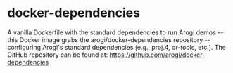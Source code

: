 # docker-dependencies
A vanilla Dockerfile with the standard dependencies to run Arogi demos -- this Docker image grabs the arogi/docker-dependencies repository -- configuring Arogi's standard dependencies (e.g., proj.4, or-tools, etc.). The GitHub repository can be found at: https://github.com/arogi/docker-dependencies
